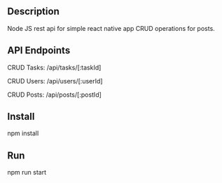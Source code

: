 ## Description
Node JS rest api for simple react native app
CRUD operations for posts.

## API Endpoints
<p>CRUD Tasks: /api/tasks/[:taskId]</p>
<p>CRUD Users: /api/users/[:userId]</p>
<p>CRUD Posts: /api/posts/[:postId]</p>

## Install
npm install

## Run
npm run start
